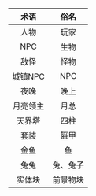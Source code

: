 |术语|俗名|
|:-:|:-:|
|人物|玩家|
|NPC|生物|
|敌怪|怪物|
|城镇NPC|NPC|
|夜晚|晚上|
|月亮领主|月总|
|天界塔|四柱|
|套装|盔甲|
|金鱼|鱼|
|兔兔|兔、兔子|
|实体块|前景物块|
